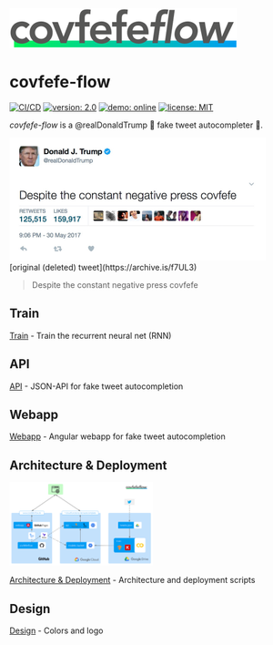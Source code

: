 <img src="./design/logo/covfefe-flow-logo.png" alt="covfefe-flow logo" style="max-width:100%;" width="400px" height="70px">

# covfefe-flow

[![CI/CD](https://github.com/FranzDiebold/covfefe-flow/workflows/CI/CD/badge.svg)](https://github.com/FranzDiebold/covfefe-flow/actions?query=workflow%3ACI%2FCD)
[![version: 2.0](https://img.shields.io/badge/version-2.0-00f457)](https://github.com/FranzDiebold/covfefe-flow/releases/tag/v2.0)
[![demo: online](https://img.shields.io/badge/demo-online-009df4.svg)](https://www.covfefe-flow.tk)
[![license: MIT](https://img.shields.io/badge/license-MIT-brightgreen.svg)](./LICENSE.md)

*covfefe-flow* is a @realDonaldTrump :triumph: fake tweet autocompleter 🤖.

<img src="./images/readme/cofveve-tweet_screenshot.jpg" style="max-width:100%;" width="450px" height="216px" alt="covfefe tweet screenshot">
[original (deleted) tweet](https://archive.is/f7UL3)

> Despite the constant negative press covfefe

## Train

[Train](./train) - Train the recurrent neural net (RNN)

## API

[API](./api) - JSON-API for fake tweet autocompletion

## Webapp

[Webapp](./webapp) - Angular webapp for fake tweet autocompletion

## Architecture & Deployment

<img src="./deployment/images/readme/covfefe-flow_architecture.png" width="50%" style="max-width:100%;" alt="covfefe-flow architecture">

[Architecture & Deployment](./deployment) - Architecture and deployment scripts

## Design

[Design](./design) - Colors and logo
